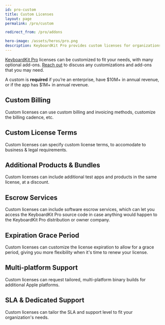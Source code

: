 ```yaml
---
id: pro-custom
title: Custom Licenses
layout: page
permalink: /pro/custom

redirect_from: /pro/addons

hero-image: /assets/heros/pro.png
description: KeyboardKit Pro provides custom licenses for organizations with special needs
---
```


[KeyboardKit Pro](/pro) licenses can be customized to fit your needs, with many optional add-ons. [Reach out](mailto:{{site.email}}?subject=KeyboardKit%20Pro%20Custom%20License) to discuss any customizations and add-ons that you may need.

A custom is **required** if you’re an enterprise, have $10M+ in annual revenue, or if the app has $1M+ in annual revenue.


## Custom Billing

Custom licenses can use custom billing and invoicing methods, customize the billing cadence, etc.


## Custom License Terms

Custom licenses can specify custom license terms, to accomodate to business & legal requirements.


## Additional Products & Bundles

Custom licenses can include additional test apps and products in the same license, at a discount.


## Escrow Services

Custom licenses can include software escrow services, which can let you access the KeyboardKit Pro source code in case anything would happen to the KeyboardKit Pro distribution or owner company.


## Expiration Grace Period

Custom licenses can customize the license expiration to allow for a grace period, giving you more flexibility when it's time to renew your license.


## Multi-platform Support

Custom licenses can request tailored, multi-platform binary builds for additional Apple platforms.


## SLA & Dedicated Support

Custom licenses can tailor the SLA and support level to fit your organization's needs.